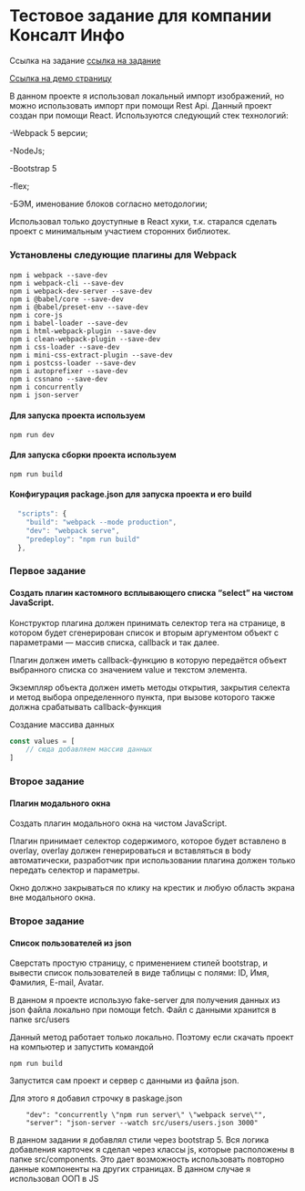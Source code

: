 # Тестовое задание для компании Консалт Инфо
Ссылка на задание [ссылка на задание](https://docs.google.com/document/d/1pMC1tJPOn7YJeTj9DAGxj-Q7y-NHKvYGkQl5BkUl90E/edit)

[Ссылка на демо страницу](https://tanasov49.github.io/test-job/)

В данном проекте я использовал локальный импорт изображений, но можно использовать импорт при помощи Rest Api.
Данный проект создан при помощи React.
Используются следующий стек технологий:

-Webpack 5 версии;

-NodeJs;

-Bootstrap 5

-flex;

-БЭМ, именование блоков согласно методологии;


Использовал только доуступные в React хуки, т.к. старался сделать проект с минимальным участием сторонних библиотек. 
### Установлены следующие плагины для Webpack
#### 
```shell
npm i webpack --save-dev
npm i webpack-cli --save-dev
npm i webpack-dev-server --save-dev
npm i @babel/core --save-dev
npm i @babel/preset-env --save-dev
npm i core-js
npm i babel-loader --save-dev
npm i html-webpack-plugin --save-dev 
npm i clean-webpack-plugin --save-dev 
npm i css-loader --save-dev
npm i mini-css-extract-plugin --save-dev 
npm i postcss-loader --save-dev
npm i autoprefixer --save-dev
npm i cssnano --save-dev
npm i concurrently
npm i json-server 
```
#### Для запуска проекта используем
```shell
npm run dev
```
#### Для запуска сборки проекта используем
```shell
npm run build
```
#### Конфигурация package.json для запуска проекта и его build
```javascript
  "scripts": {
    "build": "webpack --mode production",
    "dev": "webpack serve",
    "predeploy": "npm run build"
  },
```

### Первое задание
#### Создать плагин кастомного всплывающего списка “select” на чистом JavaScript.

Конструктор плагина должен принимать селектор тега на странице, в котором будет сгенерирован список и вторым аргументом объект с параметрами — массив списка, callback и так далее.

Плагин должен иметь callback-функцию в которую передаётся объект выбранного списка со значением value и текстом элемента.

Экземпляр объекта должен иметь методы открытия, закрытия селекта и метод выбора определенного пункта, при вызове которого также должна срабатывать callback-функция

Создание массива данных
```javascript
const values = [
    // сюда добавляем массив данных
]
```
### Второе задание
#### Плагин модального окна
Создать плагин модального окна на чистом JavaScript.

Плагин принимает селектор содержимого, которое будет вставлено в overlay, overlay должен генерироваться и вставляться в body автоматически, разработчик при использовании плагина должен только передать селектор и параметры.

Окно должно закрываться по клику на крестик и любую область экрана вне модального окна.
### Второе задание
#### Список пользователей из json
Сверстать простую страницу, с применением стилей bootstrap, и вывести список пользователей в виде таблицы с полями: ID, Имя, Фамилия, E-mail, Avatar.

В данном я проекте использую fake-server для получения данных из json файла локально при помощи fetch.
Файл с данными хранится в папке src/users

Данный метод работает только локально. 
Поэтому если скачать проект на компьютер и запустить командой
```shell
npm run build
```
Запустится сам проект и сервер с данными из файла json.

Для этого я добавил строчку в paskage.json
```shell
    "dev": "concurrently \"npm run server\" \"webpack serve\"",
    "server": "json-server --watch src/users/users.json 3000"
```

В данном задании я добавлял стили через bootstrap 5. 
Вся логика добавления карточек я сделал через классы js, которые расположены в папке src/components. Это дает возможность использовать повторно данные компоненты на других страницах. В данном случае я использовал ООП в JS